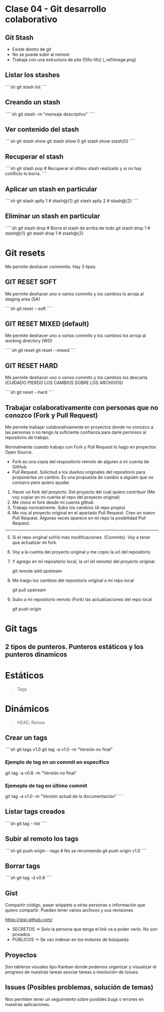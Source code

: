 # Clase 04 - Git desarrollo colaborativo

## Git Stash

* Existe dentro de git
* No se puede subir al remoot
* Trabaja con una estructura de pila
![fifo-lifo] (_ref/image.png)

## Listar los stashes
´´´´sh
git stash list
´´´´

## Creando un stash

´´´´´sh
git stash -m "mensaje descriptivo"
´´´´

## Ver contenido del stash

´´´´sh
git stash show <identificador del stash>
git stash show 0
git stash show stash{0}
´´´´

## Recuperar el stash

´´´´sh
git stash pop # Recuperar el último stash realizado y si no hay conflicto lo borra.
´´´´

## Aplicar un stash en particular

´´´´sh
git stash aplly 1 # stash@{1}
git stash aplly 2 # stash@{2}
´´´´

## Eliminar un stash en particular

´´´´´sh
git stash drop # Borra el stash de arriba de todo
git stash drop 1 # stash@{1}
git stash drop 1 # stash@{2}


# Git resets
Me permite deshacer commmits. Hay 3 tipos

## GIT RESET SOFT
Me permite deshacer uno o varios commits y los cambios lo arroja al staging area (SA)

´´´´sh
git reset --soft <hash>
´´´´

## GIT RESET MIXED (default)
Me permite deshacer uno o varios commits y los cambios los arroja al working directory (WD)

´´´´´sh
git reset <hash>
git reset --mixed <hash>
´´´´

## GIT RESET HARD
Me permite deshacer uno o varios commits y los cambios los descarta (CUIDADO PIERDO LOS CAMBIOS SOBRE LOS ARCHIVOS)

´´´´sh
git reset --hard <hash>
´´´´

## Trabajar colaborativamente con personas que no conozco (Fork y Pull Request)

Me permite trabajar colaborativamente en proyectos donde no conozco a las personas o no tengo la suficiente confianza para darle permisos al repositorio de trabajo. 

Normalmente cuando trabajo con Fork y Pull Request lo hago en proyectos Open Source.

* Fork es una copia del respositorio remoto de alguien a mi cuenta de GitHub.
* Pull Request. Solicitud  a los dueños originales del repositorio para proponerles un cambio. Es una propuesta de cambio a alguien que no conozco pero quiero ayudar.

1. Hacer un fork del proyecto. Del proyecto del cual quiero contribuir (Me voy copiar en mi cuenta el repo del proyecto original)
2. Me clono el fork desde mi cuenta github
3. Trabajo normalmente. Subo los cambios (A repo propio)
4. Me voy al proyecto original en el apartado Pull Request. Creo un nuevo Pull Request. Algunas veces aparece en mi repo la posibilidad Pull Request.
---
5. Si el repo original sufrió más modificaciones. (Commits). Voy a tener que actualizar mi fork.
6. Voy a la cuenta del proyecto original y me copio la url del repositorio
7. Y agrego en mi repositorio local, la url (el remoto) del proyecto original.

    git remote add upstream <URL-repositorio-original>

8. Me traigo los cambios del repositorio original a mi repo local

    git pull upstream <rama-que-quiero-actualizar>

9. Subo a mi repositorio remoto (Fork) las actualizaciones del repo local

    git push origin <rama-a-actualizar>

# Git tags

## 2 tipos de punteros. Punteros estáticos y los punteros dinamicos

# Estáticos

> Tags

# Dinámicos

> HEAD, Ramas

## Crear un tags

´´´´sh
git tags v1.0
git tag -a v1.0 -m "Versión no final" <hash>
### Ejemplo de tag en un commit en especifico
git tag -a v0.8 -m "Versión no final" <c616c7d>
### Ejemeplo de tag en último commit
git tag -a v1.0 -m "Versión actual de la documentación"
´´´´

## Listar tags creados

´´´´sh
git tag --list
´´´´

## Subir al remoto los tags

´´´´sh
git push origin --tags # No se recomienda
git push origin v1.0 
´´´´

## Borrar tags

´´´´sh
git tag -d v0.8
´´´´

## Gist

Compartir código, pasar snippets a otras personas o información que quiero compartir. Pueden tener varios archivos y sus revisiones

<https://gist.github.com/>

* SECRETOS -> Solo la persona que tenga el link va a poder verlo. No son privados.
* PÚBLICOS -> Se van indexar en los motores de búsqueda

## Proyectos

Son tableros visuales tipo Kanban donde podemos organizar y visualizar el progreso de nuestras tareas asociar tareas a resolución de issues.

## Issues (Posibles problemas, solución de temas)

Nos permiten tener un seguimiento sobre posibles bugs o errores en nuestras aplicaciones.